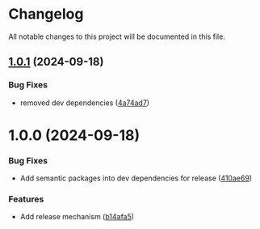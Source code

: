 # Changelog

All notable changes to this project will be documented in this file.

## [1.0.1](https://github.com/AlexFry123/spotify-clone/compare/v1.0.0...v1.0.1) (2024-09-18)


### Bug Fixes

* removed dev dependencies ([4a74ad7](https://github.com/AlexFry123/spotify-clone/commit/4a74ad700e56920590f31c7e261cd1f4a6dc1d53))

# 1.0.0 (2024-09-18)


### Bug Fixes

* Add semantic packages into dev dependencies for release ([410ae69](https://github.com/AlexFry123/spotify-clone/commit/410ae69edabfe8b9c537b852d14fdf121c788712))


### Features

* Add release mechanism ([b14afa5](https://github.com/AlexFry123/spotify-clone/commit/b14afa5918e01c9a5c9d85db204cc2e2ae574086))
